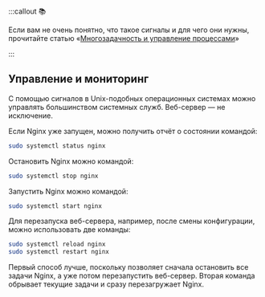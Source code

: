 
:::callout 📚

Если вам не очень понятно, что такое сигналы и для чего они нужны, прочитайте статью «[Многозадачность и управление процессами](/tools/process-management/)»

:::

## Управление и мониторинг

С помощью сигналов в Unix-подобных операционных системах можно управлять большинством системных служб. Веб-сервер — не исключение.

Если Nginx уже запущен, можно получить отчёт о состоянии командой:

```bash
sudo systemctl status nginx
```

Остановить Nginx можно командой:

```bash
sudo systemctl stop nginx
```

Запустить Nginx можно командой:

```bash
sudo systemctl start nginx
```

Для перезапуска веб-сервера, например, после смены конфигурации, можно использовать две команды:

```bash
sudo systemctl reload nginx
sudo systemctl restart nginx
```

Первый способ лучше, поскольку позволяет сначала остановить все задачи Nginx, а уже потом перезапустить веб-сервер. Вторая команда обрывает текущие задачи и сразу перезагружает Nginx.

